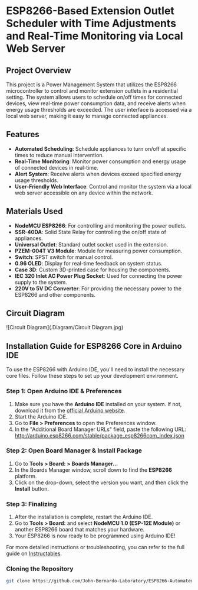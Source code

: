 # ESP8266-Based Extension Outlet Scheduler with Time Adjustments and Real-Time Monitoring via Local Web Server

## Project Overview

This project is a Power Management System that utilizes the ESP8266 microcontroller to control and monitor extension outlets in a residential setting. The system allows users to schedule on/off times for connected devices, view real-time power consumption data, and receive alerts when energy usage thresholds are exceeded. The user interface is accessed via a local web server, making it easy to manage connected appliances.

## Features

- **Automated Scheduling**: Schedule appliances to turn on/off at specific times to reduce manual intervention.
- **Real-Time Monitoring**: Monitor power consumption and energy usage of connected devices in real-time.
- **Alert System**: Receive alerts when devices exceed specified energy usage thresholds.
- **User-Friendly Web Interface**: Control and monitor the system via a local web server accessible on any device within the network.

## Materials Used

- **NodeMCU ESP8266**: For controlling and monitoring the power outlets.
- **SSR-40DA**: Solid State Relay for controlling the on/off state of appliances.
- **Universal Outlet**: Standard outlet socket used in the extension.
- **PZEM-004T V3 Module**: Module for measuring power consumption.
- **Switch**: SPST switch for manual control.
- **0.96 OLED**: Display for real-time feedback on system status.
- **Case 3D**: Custom 3D-printed case for housing the components.
- **IEC 320 Inlet AC Power Plug Socket**: Used for connecting the power supply to the system.
- **220V to 5V DC Converter**: For providing the necessary power to the ESP8266 and other components.

## Circuit Diagram

![Circuit Diagram](.Diagram/Circuit Diagram.jpg)

## Installation Guide for ESP8266 Core in Arduino IDE

To use the ESP8266 with Arduino IDE, you'll need to install the necessary core files. Follow these steps to set up your development environment.

### Step 1: Open Arduino IDE & Preferences

1. Make sure you have the **Arduino IDE** installed on your system. If not, download it from the [official Arduino website](https://www.arduino.cc/en/software).
2. Start the Arduino IDE.
3. Go to **File > Preferences** to open the Preferences window.
4. In the "Additional Board Manager URLs" field, paste the following URL: http://arduino.esp8266.com/stable/package_esp8266com_index.json

### Step 2: Open Board Manager & Install Package

1. Go to **Tools > Board: > Boards Manager...**
2. In the Boards Manager window, scroll down to find the **ESP8266** platform.
3. Click on the drop-down, select the version you want, and then click the **Install** button.

### Step 3: Finalizing

1. After the installation is complete, restart the Arduino IDE.
2. Go to **Tools > Board:** and select **NodeMCU 1.0 (ESP-12E Module)** or another ESP8266 board that matches your hardware.
3. Your ESP8266 is now ready to be programmed using Arduino IDE!

For more detailed instructions or troubleshooting, you can refer to the full guide on [Instructables](https://www.instructables.com/Installing-ESP8266-and-ESP32-Core-in-Arduino-Windo/).

### Cloning the Repository

```bash
git clone https://github.com/John-Bernardo-Laboratory/ESP8266-Automated-Outlet-Scheduler.git
